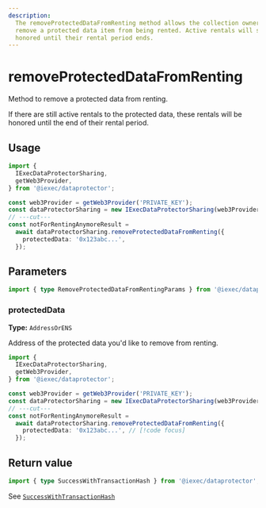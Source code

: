 ```yaml
---
description:
  The removeProtectedDataFromRenting method allows the collection owner to
  remove a protected data item from being rented. Active rentals will still be
  honored until their rental period ends.
---
```


# removeProtectedDataFromRenting

Method to remove a protected data from renting.

If there are still active rentals to the protected data, these rentals will be
honored until the end of their rental period.

## Usage

```ts twoslash
import {
  IExecDataProtectorSharing,
  getWeb3Provider,
} from '@iexec/dataprotector';

const web3Provider = getWeb3Provider('PRIVATE_KEY');
const dataProtectorSharing = new IExecDataProtectorSharing(web3Provider);
// ---cut---
const notForRentingAnymoreResult =
  await dataProtectorSharing.removeProtectedDataFromRenting({
    protectedData: '0x123abc...',
  });
```

## Parameters

```ts twoslash
import { type RemoveProtectedDataFromRentingParams } from '@iexec/dataprotector';
```

### protectedData <RequiredBadge />

**Type:** `AddressOrENS`

Address of the protected data you'd like to remove from renting.

```ts twoslash
import {
  IExecDataProtectorSharing,
  getWeb3Provider,
} from '@iexec/dataprotector';

const web3Provider = getWeb3Provider('PRIVATE_KEY');
const dataProtectorSharing = new IExecDataProtectorSharing(web3Provider);
// ---cut---
const notForRentingAnymoreResult =
  await dataProtectorSharing.removeProtectedDataFromRenting({
    protectedData: '0x123abc...', // [!code focus]
  });
```

## Return value

```ts twoslash
import { type SuccessWithTransactionHash } from '@iexec/dataprotector';
```

See [`SuccessWithTransactionHash`](../../types.md#successwithtransactionhash)
